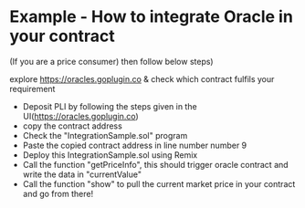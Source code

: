 # Example - How to integrate Oracle in your contract
(If you are a price consumer) then follow below steps)

explore https://oracles.goplugin.co & check which contract fulfils your requirement

- Deposit PLI by following the steps given in the UI(https://oracles.goplugin.co)
- copy the contract address 
- Check the "IntegrationSample.sol" program
- Paste the copied contract address in line number number 9
- Deploy this IntegrationSample.sol using Remix
- Call the function "getPriceInfo", this should trigger oracle contract and write the data in "currentValue"
- Call the function "show" to pull the current market price in your contract and go from there!
